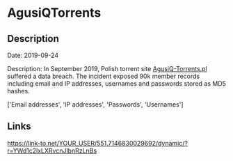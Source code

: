 # AgusiQTorrents

## Description

Date: 2019-09-24

Description:
In September 2019, Polish torrent site <a href="http://agusiq-torrents.pl/" target="_blank" rel="noopener">AgusiQ-Torrents.pl</a> suffered a data breach. The incident exposed 90k member records including email and IP addresses, usernames and passwords stored as MD5 hashes.


['Email addresses', 'IP addresses', 'Passwords', 'Usernames']

## Links

https://link-to.net/YOUR_USER/551.7146830029692/dynamic/?r=YWd1c2lxLXRvcnJlbnRzLnBs